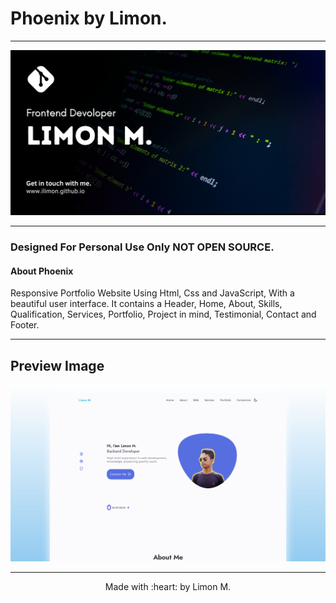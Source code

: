 
# **Phoenix by Limon.**

---

![Limon M.](/banner.png)

---

###  Designed For Personal Use Only NOT OPEN SOURCE.

####  About Phoenix

Responsive Portfolio Website Using Html, Css and JavaScript, With a beautiful user interface. It contains a Header, Home, About, Skills, Qualification, Services, Portfolio, Project in mind, Testimonial, Contact and Footer.

---

## Preview Image 

![Phoenix Preview](/preview.png)

---

<p align="center">
Made with :heart: by Limon M.
<br>
</p>
